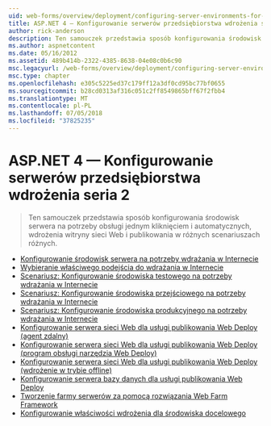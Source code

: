 ```yaml
---
uid: web-forms/overview/deployment/configuring-server-environments-for-web-deployment/index
title: ASP.NET 4 — Konfigurowanie serwerów przedsiębiorstwa wdrożenia seria 2 | Dokumentacja firmy Microsoft
author: rick-anderson
description: Ten samouczek przedstawia sposób konfigurowania środowisk serwera na potrzeby pomocy technicznej, uruchamiane jednym kliknięciem i automatycznych, wdrożenia witryny sieci Web i publikowania w różnych scen różnych...
ms.author: aspnetcontent
ms.date: 05/16/2012
ms.assetid: 489b414b-2322-4385-8638-04e08c0b6c90
msc.legacyurl: /web-forms/overview/deployment/configuring-server-environments-for-web-deployment
msc.type: chapter
ms.openlocfilehash: e305c5225ed37c179ff12a3df0cd95bc77bf0655
ms.sourcegitcommit: b28cd0313af316c051c2ff8549865bff67f2fbb4
ms.translationtype: MT
ms.contentlocale: pl-PL
ms.lasthandoff: 07/05/2018
ms.locfileid: "37825235"
---
```

<a name="aspnet-4---enterprise-deployment-series-2-configuring-servers"></a>ASP.NET 4 — Konfigurowanie serwerów przedsiębiorstwa wdrożenia seria 2
====================
> Ten samouczek przedstawia sposób konfigurowania środowisk serwera na potrzeby obsługi jednym kliknięciem i automatycznych, wdrożenia witryny sieci Web i publikowania w różnych scenariuszach różnych.


- [Konfigurowanie środowisk serwera na potrzeby wdrażania w Internecie](configuring-server-environments-for-web-deployment.md)
- [Wybieranie właściwego podejścia do wdrażania w Internecie](choosing-the-right-approach-to-web-deployment.md)
- [Scenariusz: Konfigurowanie środowiska testowego na potrzeby wdrażania w Internecie](scenario-configuring-a-test-environment-for-web-deployment.md)
- [Scenariusz: Konfigurowanie środowiska przejściowego na potrzeby wdrażania w Internecie](scenario-configuring-a-staging-environment-for-web-deployment.md)
- [Scenariusz: Konfigurowanie środowiska produkcyjnego na potrzeby wdrażania w Internecie](scenario-configuring-a-production-environment-for-web-deployment.md)
- [Konfigurowanie serwera sieci Web dla usługi publikowania Web Deploy (agent zdalny)](configuring-a-web-server-for-web-deploy-publishing-remote-agent.md)
- [Konfigurowanie serwera sieci Web dla usługi publikowania Web Deploy (program obsługi narzędzia Web Deploy)](configuring-a-web-server-for-web-deploy-publishing-web-deploy-handler.md)
- [Konfigurowanie serwera sieci Web dla usługi publikowania Web Deploy (wdrożenie w trybie offline)](configuring-a-web-server-for-web-deploy-publishing-offline-deployment.md)
- [Konfigurowanie serwera bazy danych dla usługi publikowania Web Deploy](configuring-a-database-server-for-web-deploy-publishing.md)
- [Tworzenie farmy serwerów za pomocą rozwiązania Web Farm Framework](creating-a-server-farm-with-the-web-farm-framework.md)
- [Konfigurowanie właściwości wdrożenia dla środowiska docelowego](configuring-deployment-properties-for-a-target-environment.md)
